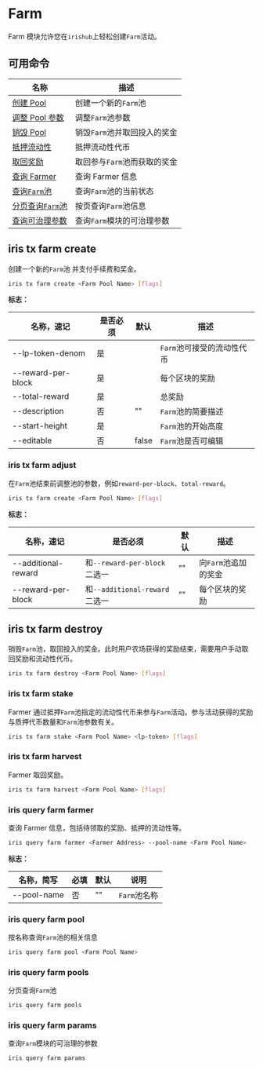 # Farm

Farm 模块允许您在`irishub`上轻松创建`Farm`活动。

## 可用命令

| 名称                                       | 描述                         |
| ------------------------------------------ | ---------------------------- |
| [创建 Pool](#iris-tx-farm-create)          | 创建一个新的`Farm`池         |
| [调整 Pool 参数](#iris-tx-farm-adjust)     | 调整`Farm`池参数             |
| [销毁 Pool](#iris-tx-farm-destroy)         | 销毁`Farm`池并取回投入的奖金 |
| [抵押流动性](#iris-tx-farm-stake)          | 抵押流动性代币               |
| [取回奖励](#iris-tx-farm-harvest)          | 取回参与`Farm`池而获取的奖金 |
| [查询 Farmer](#iris-query-farm-farmer)     | 查询 Farmer 信息             |
| [查询`Farm`池](#iris-query-farm-pool)      | 查询`Farm`池的当前状态       |
| [分页查询`Farm`池](#iris-query-farm-pools) | 按页查询`Farm`池信息         |
| [查询可治理参数](#iris-query-farm-params)  | 查询`Farm`模块的可治理参数   |

## iris tx farm create

创建一个新的`Farm`池 并支付手续费和奖金。

```bash
iris tx farm create <Farm Pool Name> [flags]
```

**标志：**

| 名称，速记         | 是否必须 | 默认  | 描述                      |
| ------------------ | -------- | ----- | ------------------------- |
| --lp-token-denom   | 是       |       |`Farm`池可接受的流动性代币 |
| --reward-per-block | 是       |       | 每个区块的奖励            |
| --total-reward     | 是       |       | 总奖励                    |
| --description      | 否       | ""    |`Farm`池的简要描述         |
| --start-height     | 是       |       |`Farm`池的开始高度         |
| --editable         | 否       | false |`Farm`池是否可编辑         |

### iris tx farm adjust

在`Farm`池结束前调整池的参数，例如`reward-per-block`、`total-reward`。

```bash
iris tx farm create <Farm Pool Name> [flags]
```

**标志：**

| 名称，速记          | 是否必须                      | 默认 | 描述                 |
| ------------------- | ----------------------------- | ---- | -------------------- |
| --additional-reward | 和`--reward-per-block`二选一  | ""   | 向`Farm`池追加的奖金 |
| --reward-per-block  | 和`--additional-reward`二选一 | ""   | 每个区块的奖励       |

## iris tx farm destroy

销毁`Farm`池，取回投入的奖金。此时用户农场获得的奖励结束，需要用户手动取回奖励和流动性代币。

```bash
iris tx farm destroy <Farm Pool Name> [flags]
```

### iris tx farm stake

Farmer 通过抵押`Farm`池指定的流动性代币来参与`Farm`活动。参与活动获得的奖励与质押代币数量和`Farm`池参数有关。

```bash
iris tx farm stake <Farm Pool Name> <lp-token> [flags]
```

### iris tx farm harvest

Farmer 取回奖励。

```bash
iris tx farm harvest <Farm Pool Name> [flags]
```

### iris query farm farmer

查询 Farmer 信息，包括待领取的奖励、抵押的流动性等。

```bash
iris query farm farmer <Farmer Address> --pool-name <Farm Pool Name>
```

**标志：**

| 名称，简写  | 必填 | 默认 | 说明        |
| ----------- | ---- | ---- | ----------- |
| --pool-name | 否   | ""   |`Farm`池名称 |

### iris query farm pool

按名称查询`Farm`池的相关信息

```bash
iris query farm pool <Farm Pool Name>
```

### iris query farm pools

分页查询`Farm`池

```bash
iris query farm pools
```

### iris query farm params

查询`Farm`模块的可治理的参数

```bash
iris query farm params
```
